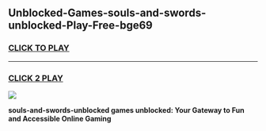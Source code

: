 
## Unblocked-Games-souls-and-swords-unblocked-Play-Free-bge69
<h3>
<a href="https://premium76.site?title=souls-and-swords-unblocked&ref=19M">CLICK TO PLAY</a></h3>
<hr>

<h3>
<a href="https://premium76.site?title=souls-and-swords-unblocked&ref=19M">CLICK 2 PLAY</a>
  
</h3>

<a href="https://premium76.site?title=souls-and-swords-unblocked&ref=19M"><img src="https://clearcache.store/games.png"></a>


**souls-and-swords-unblocked games unblocked: Your Gateway to Fun and Accessible Online Gaming**

